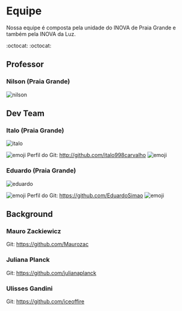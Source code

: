 # Equipe 
Nossa equipe é composta pela unidade do INOVA de Praia Grande e também pela INOVA da Luz.

:octocat: :octocat: 

## Professor

### Nilson (Praia Grande)

![nilson](https://user-images.githubusercontent.com/43144590/45424948-5e53ad00-b66e-11e8-9cad-ae28d64ac3ec.png)



## Dev Team

### Italo (Praia Grande)

![italo](https://user-images.githubusercontent.com/43144590/45423774-aec90b80-b66a-11e8-9f1c-770b4bd18b60.png)

![emoji](https://user-images.githubusercontent.com/43144590/45427147-87773c00-b674-11e8-8d7b-5b8ed22e11ff.png)
Perfil do Git: http://github.com/italo998carvalho
![emoji](https://user-images.githubusercontent.com/43144590/45427147-87773c00-b674-11e8-8d7b-5b8ed22e11ff.png)



### Eduardo (Praia Grande)

![eduardo](https://user-images.githubusercontent.com/43144590/45427797-25b7d180-b676-11e8-8373-1ddc0c49df89.png)

![emoji](https://user-images.githubusercontent.com/43144590/45427147-87773c00-b674-11e8-8d7b-5b8ed22e11ff.png)
Perfil do Git: https://github.com/EduardoSimao
![emoji](https://user-images.githubusercontent.com/43144590/45427147-87773c00-b674-11e8-8d7b-5b8ed22e11ff.png)

## Background

### Mauro Zackiewicz

Git: https://github.com/Maurozac

### Juliana Planck

Git: https://github.com/julianaplanck

### Ulisses Gandini

Git: https://github.com/iceoffire
